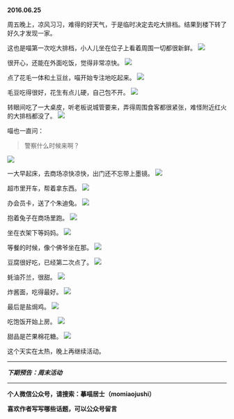**2016.06.25**

周五晚上，凉风习习，难得的好天气，于是临时决定去吃大排档。结果到楼下转了好久才发现一家。

这也是喵第一次吃大排档，小人儿坐在位子上看着周围一切都很新鲜。
![](http://upload-images.jianshu.io/upload_images/51001-c6d55749b0c7693d.jpg?imageMogr2/auto-orient/strip%7CimageView2/2/w/1240)

很开心，还能在外面吃饭，觉得非常凉快。
![](http://upload-images.jianshu.io/upload_images/51001-2ce2531b90955fe1.jpg?imageMogr2/auto-orient/strip%7CimageView2/2/w/1240)

点了花毛一体和土豆丝，喵开始专注地吃起来。
![](http://upload-images.jianshu.io/upload_images/51001-a4d2f5f667011c1a.jpg?imageMogr2/auto-orient/strip%7CimageView2/2/w/1240)

毛豆吃得很好，花生有点儿硬，自己包不开。
![](http://upload-images.jianshu.io/upload_images/51001-9836c167bad38216.jpg?imageMogr2/auto-orient/strip%7CimageView2/2/w/1240)

转眼间吃了一大桌皮，听老板说城管要来，弄得周围食客都很紧张，难怪附近红火的大排档都没了。
![](http://upload-images.jianshu.io/upload_images/51001-df6adb4a01173ff6.jpg?imageMogr2/auto-orient/strip%7CimageView2/2/w/1240)

喵也一直问：
>警察什么时候来啊？

![](http://upload-images.jianshu.io/upload_images/51001-6d38f58547d8331f.jpg?imageMogr2/auto-orient/strip%7CimageView2/2/w/1240)

一大早起床，去商场凉快凉快，出门还不忘带上墨镜。
![](http://upload-images.jianshu.io/upload_images/51001-9cee630a2dd2a3bb.jpg?imageMogr2/auto-orient/strip%7CimageView2/2/w/1240)

超市里开车，帮着拿东西。
![](http://upload-images.jianshu.io/upload_images/51001-9aee3880ececc925.jpg?imageMogr2/auto-orient/strip%7CimageView2/2/w/1240)

办会员卡，送了个朱迪兔。
![](http://upload-images.jianshu.io/upload_images/51001-13643f803566472b.jpg?imageMogr2/auto-orient/strip%7CimageView2/2/w/1240)

抱着兔子在商场里跑。
![](http://upload-images.jianshu.io/upload_images/51001-b360b35f69d19636.jpg?imageMogr2/auto-orient/strip%7CimageView2/2/w/1240)

坐在衣架下等妈妈。
![](http://upload-images.jianshu.io/upload_images/51001-dfc506e172c8ec30.jpg?imageMogr2/auto-orient/strip%7CimageView2/2/w/1240)

等餐的时候，像个佛爷坐在那。
![](http://upload-images.jianshu.io/upload_images/51001-581bd66b4b70668c.jpg?imageMogr2/auto-orient/strip%7CimageView2/2/w/1240)

豆腐很好吃，已经第二次点了。
![](http://upload-images.jianshu.io/upload_images/51001-888892a3ded57a7b.jpg?imageMogr2/auto-orient/strip%7CimageView2/2/w/1240)

蚝油芥兰，很甜。
![](http://upload-images.jianshu.io/upload_images/51001-863e9428c5e0d860.jpg?imageMogr2/auto-orient/strip%7CimageView2/2/w/1240)

炸酱面，吃得最好。
![](http://upload-images.jianshu.io/upload_images/51001-38ba7fc36b58dd08.jpg?imageMogr2/auto-orient/strip%7CimageView2/2/w/1240)

最后是盐焗鸡。
![](http://upload-images.jianshu.io/upload_images/51001-4a6971d8d0c394e5.jpg?imageMogr2/auto-orient/strip%7CimageView2/2/w/1240)

吃饱饭开始上房。
![](http://upload-images.jianshu.io/upload_images/51001-fdeef9518aacd0d2.jpg?imageMogr2/auto-orient/strip%7CimageView2/2/w/1240)

甜品是芒果棉花糖。
![](http://upload-images.jianshu.io/upload_images/51001-fc77030eb97b2a17.jpg?imageMogr2/auto-orient/strip%7CimageView2/2/w/1240)

这个天实在太热，晚上再继续活动。

***

***下期预告：周末活动***

***

**个人微信公众号，请搜索：摹喵居士（momiaojushi）**

**喜欢作者写写哪些话题，可以公众号留言**